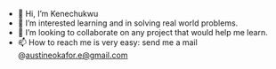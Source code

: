 - 👋 Hi, I’m Kenechukwu 
- 👀 I’m interested learning and in solving real world problems.
- 💞️ I’m looking to collaborate on any project that would help me learn.
- 📫 How to reach me is very easy: send me a mail @austineokafor.e@gmail.com 

<!---
anonWilder/anonWilder is a ✨ special ✨ repository because its `README.md` (this file) appears on your GitHub profile.
You can click the Preview link to take a look at your changes.
--->
